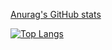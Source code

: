 [Anurag's GitHub stats](https://github-readme-stats.vercel.app/api?username=opepelab)


[![Top Langs](https://github-readme-stats.vercel.app/api/top-langs/?username=opepelab
)](https://github.com/anuraghazra/github-readme-stats)
